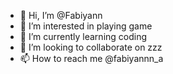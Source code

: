 - 👋 Hi, I’m @Fabiyann
- 👀 I’m interested in playing game
- 🌱 I’m currently learning coding
- 💞️ I’m looking to collaborate on zzz
- 📫 How to reach me @fabiyannn_a

<!---
Fabiyann/Fabiyann is a ✨ special ✨ repository because its `README.md` (this file) appears on your GitHub profile.
You can click the Preview link to take a look at your changes.
--->
